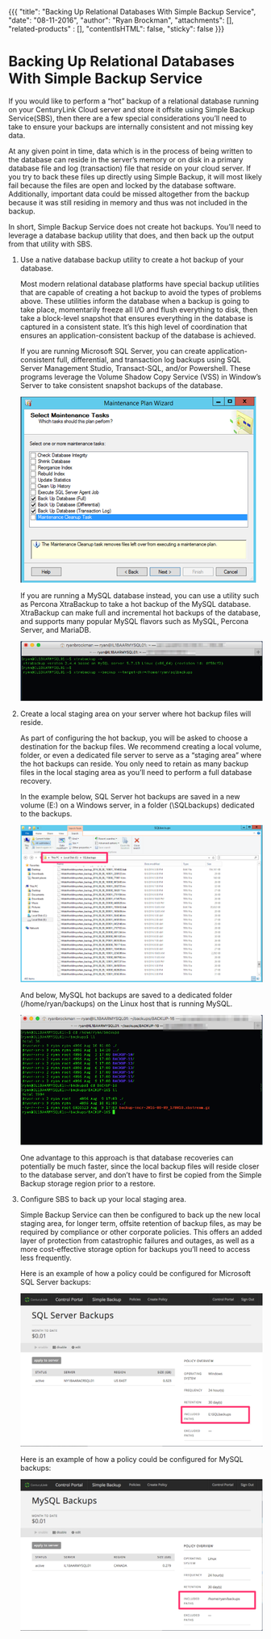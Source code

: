 {{{
  "title": "Backing Up Relational Databases With Simple Backup Service",
  "date": "08-11-2016",
  "author": "Ryan Brockman",
  "attachments": [],
  "related-products" : [],
  "contentIsHTML": false,
  "sticky": false
}}}

Backing Up Relational Databases With Simple Backup Service
==========================================================

If you would like to perform a “hot” backup of a relational database running on your CenturyLink Cloud server and store it offsite using Simple Backup Service(SBS), then there are a few special considerations you’ll need to take to ensure your backups are internally consistent and not missing key data.  

At any given point in time, data which is in the process of being written to the database can reside in the server’s memory or on disk in a primary database file and log (transaction) file that reside on your cloud server.  If you try to back these files up directly using Simple Backup, it will most likely fail because the files are open and locked by the database software.  Additionally, important data could be missed altogether from the backup because it was still residing in memory and thus was not included in the backup.  

In short, Simple Backup Service does not create hot backups.  You’ll need to leverage a database backup utility that does, and then back up the output from that utility with SBS.

1. Use a native database backup utility to create a hot backup of your database.
    
    Most modern relational database platforms have special backup utilities that are capable of creating a hot backup to avoid the types of problems above.  These utilities inform the database when a backup is going to take place, momentarily freeze all I/O and flush everything to disk, then take a block-level snapshot that ensures everything in the database is captured in a consistent state.  It’s this high level of coordination that ensures an application-consistent backup of the database is achieved.
    
    If you are running Microsoft SQL Server, you can create application-consistent full, differential, and transaction log backups using SQL Server Management Studio, Transact-SQL, and/or Powershell.  These programs leverage the Volume Shadow Copy Service (VSS) in Window’s Server to take consistent snapshot backups of the database.  
    
      ![](../images/backup/databases/image1.png)
    
    If you are running a MySQL database instead, you can use a utility such as Percona XtraBackup to take a hot backup of the MySQL database.  XtraBackup can make full and incremental hot backups of the database, and supports many popular MySQL flavors such as MySQL, Percona Server, and MariaDB.  
    
      ![](../images/backup/databases/image2.png)
    
    
2. Create a local staging area on your server where hot backup files will reside.

    As part of configuring the hot backup, you will be asked to choose a destination for the backup files.  We recommend creating a local volume, folder, or even a dedicated file server to serve as a “staging area” where the hot backups can reside.  You only need to retain as many backup files in the local staging area as you’ll need to perform a full database recovery.  

    In the example below, SQL Server hot backups are saved in a new volume (E:) on a Windows server, in a folder (\SQLbackups) dedicated to the backups.  

      ![](../images/backup/databases/image3.png)
  
    And below, MySQL hot backups are saved to a dedicated folder (/home/ryan/backups) on the Linux host that is running MySQL.  
    
      ![](../images/backup/databases/image4.png)
  
    One advantage to this approach is that database recoveries can potentially be much faster, since the local backup files will reside closer to the database server, and don’t have to first be copied from the Simple Backup storage region prior to a restore.
    
    
3. Configure SBS to back up your local staging area.

    Simple Backup Service can then be configured to back up the new local staging area, for longer term, offsite retention of backup files, as may be required by compliance or other corporate policies.  This offers an added layer of protection from catastrophic failures and outages, as well as a more cost-effective storage option for backups you’ll need to access less frequently.
    
    Here is an example of how a policy could be configured for Microsoft SQL Server backups:
    
    ![](../images/backup/databases/image5.png)
      
    Here is an example of how a policy could be configured for MySQL backups:
      
    ![](../images/backup/databases/image6.png)
  
